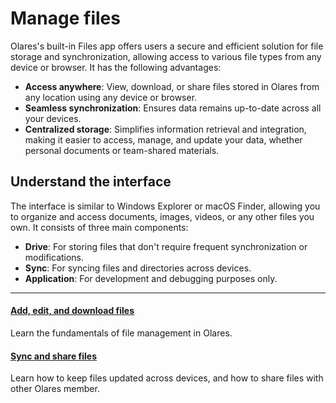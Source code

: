 # Manage files

Olares's built-in Files app offers users a secure and efficient solution for file storage and synchronization, allowing access to various file types from any device or browser. It has the following advantages:

* **Access anywhere**: View, download, or share files stored in Olares from any location using any device or browser.
* **Seamless synchronization**: Ensures data remains up-to-date across all your devices.
* **Centralized storage**: Simplifies information retrieval and integration, making it easier to access, manage, and update your data, whether personal documents or team-shared materials.

## Understand the interface
The interface is similar to Windows Explorer or macOS Finder, allowing you to organize and access documents, images, videos, or any other files you own.
It consists of three main components:

* **Drive**: For storing files that don't require frequent synchronization or modifications.
* **Sync**: For syncing files and directories across devices.
* **Application**: For development and debugging purposes only.

---
<div>
<h4><a href="./add-edit-download">Add, edit, and download files</a></h4>
Learn the fundamentals of file management in Olares.
</div>

<div>
<h4><a href="./sync-share">Sync and share files</a></h4>
Learn how to keep files updated across devices, and how to share files with other Olares member.
</div>



